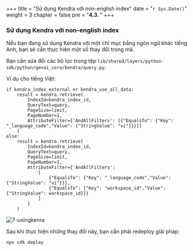 +++
title = "Sử dụng Kendra với non-english index"
date = "`r Sys.Date()`"
weight = 3
chapter = false
pre = "<b>4.3. </b>"
+++

### Sử dụng Kendra với non-english index

Nếu bạn đang sử dụng Kendra với một chỉ mục bằng ngôn ngữ khác tiếng Anh, bạn sẽ cần thực hiện một số thay đổi trong mã.

Bạn cần sửa đổi các bộ lọc trong tệp `lib/shared/layers/python-sdk/python/genai_core/kendra/query.py`.

Ví dụ cho tiếng Việt:

```
if kendra_index_external or kendra_use_all_data:
    result = kendra.retrieve(
        IndexId=kendra_index_id,
        QueryText=query,
        PageSize=limit,
        PageNumber=1,
        AttributeFilter={'AndAllFilters': [{"EqualsTo": {"Key": "_language_code","Value": {"StringValue": "vi"}}}]}
    )
else:
    result = kendra.retrieve(
        IndexId=kendra_index_id,
        QueryText=query,
        PageSize=limit,
        PageNumber=1,
        AttributeFilter={'AndAllFilters':
            [
                {"EqualsTo": {"Key": "_language_code","Value": {"StringValue": "vi"}}},
                {"EqualsTo": {"Key": "workspace_id","Value": {"StringValue": workspace_id}}}
            ]
        }
    )
```

![7-usingkenra](/Deploying-a-Multi-Model-and-Multi-RAG-Powered-Chatbot-Using-AWS-CDK-on-AWS/images/7-usingkenra/001-7-usingkenra.png?width=90pc)

Sau khi thực hiện những thay đổi này, bạn cần phải redeploy giải pháp:
```
npx cdk deploy
```